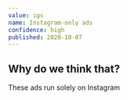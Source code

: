 ```yaml
---
value: igs
name: Instagram-only ads
confidence: high
published: 2020-10-07
---
```


## Why do we think that?

These ads run solely on Instagram
